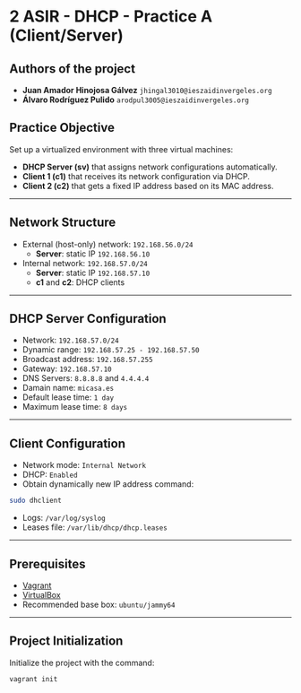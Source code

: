 # 2 ASIR - DHCP - Practice A (Client/Server)

## Authors of the project

- **Juan Amador Hinojosa Gálvez** `jhingal3010@ieszaidinvergeles.org`
- **Álvaro Rodríguez Pulido** `arodpul3005@ieszaidinvergeles.org`

## Practice Objective

Set up a virtualized environment with three virtual machines:

- **DHCP Server (sv)** that assigns network configurations automatically.
- **Client 1 (c1)** that receives its network configuration via DHCP.
- **Client 2 (c2)** that gets a fixed IP address based on its MAC address.

---

## Network Structure

- External (host-only) network: `192.168.56.0/24`
  - **Server**: static IP `192.168.56.10`
- Internal network: `192.168.57.0/24`
  - **Server**: static IP `192.168.57.10`
  - **c1** and **c2**: DHCP clients
---

## DHCP Server Configuration

- Network: `192.168.57.0/24`
- Dynamic range: `192.168.57.25 - 192.168.57.50`
- Broadcast address: `192.168.57.255`
- Gateway: `192.168.57.10`
- DNS Servers: `8.8.8.8` and `4.4.4.4`
- Damain name: `micasa.es`
- Default lease time: `1 day`
- Maximum lease time: `8 days`

---

## Client Configuration
- Network mode: `Internal Network`
- DHCP: `Enabled`
- Obtain dynamically new IP address command:
```bash
sudo dhclient
```
- Logs: `/var/log/syslog`
- Leases file: `/var/lib/dhcp/dhcp.leases`
  

---

## Prerequisites

- [Vagrant](https://www.vagrantup.com/)
- [VirtualBox](https://www.virtualbox.org/)
- Recommended base box: `ubuntu/jammy64`

---

## Project Initialization

Initialize the project with the command:

```bash
vagrant init
```


